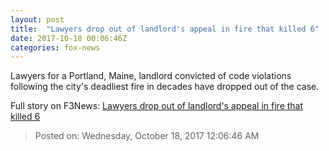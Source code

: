 ```yaml
---
layout: post
title:  "Lawyers drop out of landlord's appeal in fire that killed 6"
date: 2017-10-18 00:06:46Z
categories: fox-news
---
```


Lawyers for a Portland, Maine, landlord convicted of code violations following the city's deadliest fire in decades have dropped out of the case.


Full story on F3News: [Lawyers drop out of landlord's appeal in fire that killed 6](http://www.f3nws.com/n/zjEuHF)

> Posted on: Wednesday, October 18, 2017 12:06:46 AM
